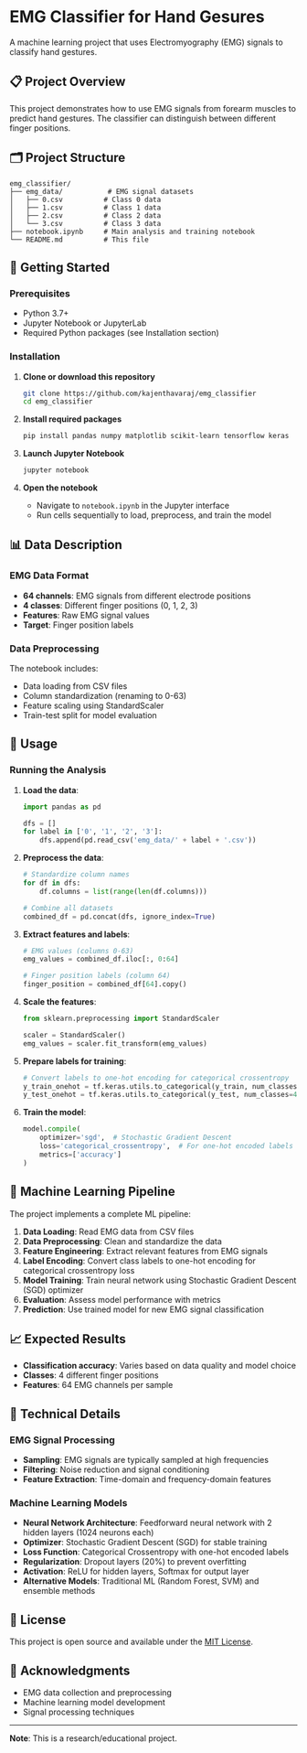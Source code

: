 # EMG Classifier for Hand Gesures 

A machine learning project that uses Electromyography (EMG) signals to classify hand gestures.

## 📋 Project Overview

This project demonstrates how to use EMG signals from forearm muscles to predict hand gestures. The classifier can distinguish between different finger positions.

## 🗂️ Project Structure

```
emg_classifier/
├── emg_data/           # EMG signal datasets
│   ├── 0.csv          # Class 0 data
│   ├── 1.csv          # Class 1 data
│   ├── 2.csv          # Class 2 data
│   └── 3.csv          # Class 3 data
├── notebook.ipynb     # Main analysis and training notebook
└── README.md          # This file
```

## 🚀 Getting Started

### Prerequisites

- Python 3.7+
- Jupyter Notebook or JupyterLab
- Required Python packages (see Installation section)

### Installation

1. **Clone or download this repository**
   ```bash
   git clone https://github.com/kajenthavaraj/emg_classifier
   cd emg_classifier
   ```

2. **Install required packages**
   ```bash
   pip install pandas numpy matplotlib scikit-learn tensorflow keras
   ```

3. **Launch Jupyter Notebook**
   ```bash
   jupyter notebook
   ```

4. **Open the notebook**
   - Navigate to `notebook.ipynb` in the Jupyter interface
   - Run cells sequentially to load, preprocess, and train the model

## 📊 Data Description

### EMG Data Format
- **64 channels**: EMG signals from different electrode positions
- **4 classes**: Different finger positions (0, 1, 2, 3)
- **Features**: Raw EMG signal values
- **Target**: Finger position labels

### Data Preprocessing
The notebook includes:
- Data loading from CSV files
- Column standardization (renaming to 0-63)
- Feature scaling using StandardScaler
- Train-test split for model evaluation

## 🔧 Usage

### Running the Analysis

1. **Load the data**:
   ```python
   import pandas as pd
   
   dfs = []
   for label in ['0', '1', '2', '3']:
       dfs.append(pd.read_csv('emg_data/' + label + '.csv'))
   ```

2. **Preprocess the data**:
   ```python
   # Standardize column names
   for df in dfs:
       df.columns = list(range(len(df.columns)))
   
   # Combine all datasets
   combined_df = pd.concat(dfs, ignore_index=True)
   ```

3. **Extract features and labels**:
   ```python
   # EMG values (columns 0-63)
   emg_values = combined_df.iloc[:, 0:64]
   
   # Finger position labels (column 64)
   finger_position = combined_df[64].copy()
   ```

4. **Scale the features**:
   ```python
   from sklearn.preprocessing import StandardScaler
   
   scaler = StandardScaler()
   emg_values = scaler.fit_transform(emg_values)
   ```

5. **Prepare labels for training**:
   ```python
   # Convert labels to one-hot encoding for categorical crossentropy
   y_train_onehot = tf.keras.utils.to_categorical(y_train, num_classes=4)
   y_test_onehot = tf.keras.utils.to_categorical(y_test, num_classes=4)
   ```

6. **Train the model**:
   ```python
   model.compile(
       optimizer='sgd',  # Stochastic Gradient Descent
       loss='categorical_crossentropy',  # For one-hot encoded labels
       metrics=['accuracy']
   )
   ```

## 🧠 Machine Learning Pipeline

The project implements a complete ML pipeline:

1. **Data Loading**: Read EMG data from CSV files
2. **Data Preprocessing**: Clean and standardize the data
3. **Feature Engineering**: Extract relevant features from EMG signals
4. **Label Encoding**: Convert class labels to one-hot encoding for categorical crossentropy loss
5. **Model Training**: Train neural network using Stochastic Gradient Descent (SGD) optimizer
6. **Evaluation**: Assess model performance with metrics
7. **Prediction**: Use trained model for new EMG signal classification

## 📈 Expected Results

- **Classification accuracy**: Varies based on data quality and model choice
- **Classes**: 4 different finger positions
- **Features**: 64 EMG channels per sample

## 🔬 Technical Details

### EMG Signal Processing
- **Sampling**: EMG signals are typically sampled at high frequencies
- **Filtering**: Noise reduction and signal conditioning
- **Feature Extraction**: Time-domain and frequency-domain features

### Machine Learning Models
- **Neural Network Architecture**: Feedforward neural network with 2 hidden layers (1024 neurons each)
- **Optimizer**: Stochastic Gradient Descent (SGD) for stable training
- **Loss Function**: Categorical Crossentropy with one-hot encoded labels
- **Regularization**: Dropout layers (20%) to prevent overfitting
- **Activation**: ReLU for hidden layers, Softmax for output layer
- **Alternative Models**: Traditional ML (Random Forest, SVM) and ensemble methods


## 📝 License

This project is open source and available under the [MIT License](LICENSE).

## 🙏 Acknowledgments

- EMG data collection and preprocessing
- Machine learning model development
- Signal processing techniques

---

**Note**: This is a research/educational project.